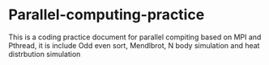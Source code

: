 # Parallel-computing-practice
This is a coding practice document for parallel compiting based on MPI and Pthread, it is include Odd even sort, Mendlbrot, N body simulation and heat distrbution simulation 
